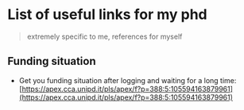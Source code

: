 # List of useful links for my phd
> extremely specific to me, references for myself

## Funding situation

- Get you funding situation after logging and waiting for a long time: [https://apex.cca.unipd.it/pls/apex/f?p=388:5:105594163879961](https://apex.cca.unipd.it/pls/apex/f?p=388:5:105594163879961)